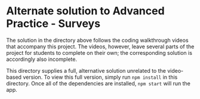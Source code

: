 # Alternate solution to Advanced Practice - Surveys

The solution in the directory above follows the coding walkthrough videos that
accompany this project. The videos, however, leave several parts of the project
for students to complete on their own; the corresponding solution is accordingly
also incomplete. 

This directory supplies a full, alternative solution unrelated to the
video-based version. To view this full version, simply run `npm install` in this
directory. Once all of the dependencies are installed, `npm start` will run the
app.
